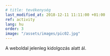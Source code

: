 ```yaml
---
# title: tevékenység
last_modified_at: 2018-12-11 11:11:00 +01:00
ref: activity
lang: hu
order: 3
image: "/assets/images/pic02.jpg"
---
```


A weboldal jelenleg kidolgozás alatt ál.
